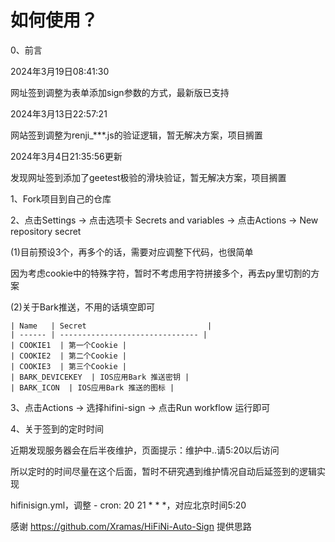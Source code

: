 # 如何使用？ 
0、前言

2024年3月19日08:41:30

网址签到调整为表单添加sign参数的方式，最新版已支持

2024年3月13日22:57:21

网站签到调整为renji_***.js的验证逻辑，暂无解决方案，项目搁置

2024年3月4日21:35:56更新

发现网址签到添加了geetest极验的滑块验证，暂无解决方案，项目搁置	



1、Fork项目到自己的仓库

2、点击Settings -> 点击选项卡 Secrets and variables -> 点击Actions -> New repository secret

(1)目前预设3个，再多个的话，需要对应调整下代码，也很简单

因为考虑cookie中的特殊字符，暂时不考虑用字符拼接多个，再去py里切割的方案

(2)关于Bark推送，不用的话填空即可


    | Name   | Secret                           |
    | ------ | ------------------------------- |
    | COOKIE1  | 第一个Cookie |
    | COOKIE2  | 第二个Cookie |
    | COOKIE3  | 第三个Cookie |
    | BARK_DEVICEKEY  | IOS应用Bark 推送密钥 |
    | BARK_ICON  | IOS应用Bark 推送的图标 |

3、点击Actions -> 选择hifini-sign -> 点击Run workflow 运行即可

4、关于签到的定时时间

近期发现服务器会在后半夜维护，页面提示：维护中..请5:20以后访问

所以定时的时间尽量在这个后面，暂时不研究遇到维护情况自动后延签到的逻辑实现

hifinisign.yml，调整 \- cron: 20 21 * * *，对应北京时间5:20

感谢 https://github.com/Xramas/HiFiNi-Auto-Sign 提供思路
